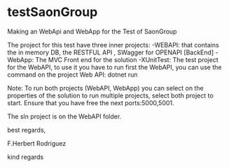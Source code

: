 # testSaonGroup
Making an WebApi and WebApp for the Test of SaonGroup

The project for this test have three inner projects:
-WEBAPI: that contains the in memory DB, the RESTFUL API , SWagger for OPENAPI [BackEnd]
-WebApp: The MVC Front end for the solution
-XUnitTest: The test project for the WebAPI, to use it you have to run first the WebAPI, you can use the command on the project Web API: dotnet run

Note:
To run both projects (WebAPI, WebApp) you can select on the properties of the solution to run multiple projects, select both project to start. Ensure that you have free the next ports:5000,5001.

The sln project is on the WebAPI folder.

best regards,

F.Herbert Rodriguez

kind regards
